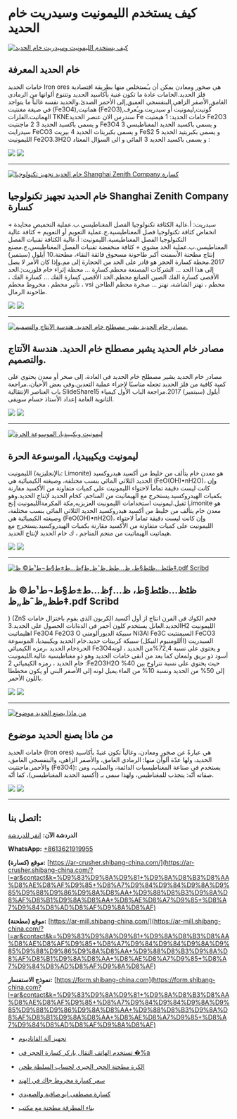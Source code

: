 # كيف يستخدم الليمونيت وسيدريت خام الحديد

<a href="https://swt.shibang-china.com/?l=ar&img&k=%D9%83%D9%8A%D9%81+%D9%8A%D8%B3%D8%AA%D8%AE%D8%AF%D9%85+%D8%A7%D9%84%D9%84%D9%8A%D9%85%D9%88%D9%86%D9%8A%D8%AA+%D9%88%D8%B3%D9%8A%D8%AF%D8%B1%D9%8A%D8%AA+%D8%AE%D8%A7%D9%85+%D8%A7%D9%84%D8%AD%D8%AF%D9%8A%D8%AF" target="_blank">![كيف يستخدم الليمونيت وسيدريت خام الحديد](http://static.shibang-china.com/all-800x300/934.jpg)</a>

## خام الحديد المعرفة
خامات الحديد Iron ores هي صخور ومعادن يمكن أن يـُستخلص منها بطريقة اقتصادية فلز الحديد.الخامات عادة ما تكون غنية بأكاسيد الحديد وتتنوع ألوانها من الرمادي الغامق,الأصفر الزاهي,البنفسجي العميق,إلى الأحمر الصدئ.والحديد نفسه غالباً ما يتواجد في صيغة مغنتيت (Fe3O4),هماتيت (Fe2O3),گوتيت,ليمونيت أو سيدريت.ويـُعرف الهماتيت.الفلزات TKNEسندرس الان عنصر الحديد Fe خامات الحديد: 1 هيمتيت Fe2O3 و يسمى باكسيد الحديد 3 2 ماجنتيت Fe3O4 و يسمى باكسيد الحديد المغناطيسي 3 سيدرايت FeCO3 و يسمى بكبريتات الحديد 4 بيريت FeS2 و يسمى بكبريتيد الحديد 5 الليمونيت Fe2O3.3H2O و يسمى باكسيد الحديد 3 المائي و الى السؤال المعتاد :


<a href="https://whatsapp.shibangsoft.com/WhatsApp.php" target="_blank" title="WhatsApp">![](http://static.shibang-china.com/icon/whatsapp.png)</a> <a href="https://swt.shibang-china.com/?l=ar&icon&k=%D9%83%D9%8A%D9%81+%D9%8A%D8%B3%D8%AA%D8%AE%D8%AF%D9%85+%D8%A7%D9%84%D9%84%D9%8A%D9%85%D9%88%D9%86%D9%8A%D8%AA+%D9%88%D8%B3%D9%8A%D8%AF%D8%B1%D9%8A%D8%AA+%D8%AE%D8%A7%D9%85+%D8%A7%D9%84%D8%AD%D8%AF%D9%8A%D8%AF" target="_blank">![](http://static.shibang-china.com/icon/chat-ar.png)</a>

---

<a href="https://swt.shibang-china.com/?l=ar&img&k=%D9%83%D9%8A%D9%81+%D9%8A%D8%B3%D8%AA%D8%AE%D8%AF%D9%85+%D8%A7%D9%84%D9%84%D9%8A%D9%85%D9%88%D9%86%D9%8A%D8%AA+%D9%88%D8%B3%D9%8A%D8%AF%D8%B1%D9%8A%D8%AA+%D8%AE%D8%A7%D9%85+%D8%A7%D9%84%D8%AD%D8%AF%D9%8A%D8%AF" target="_blank">![خام الحديد تجهيز تكنولوجيا Shanghai Zenith Company كسارة](http://static.shibang-china.com/all-800x300/186.jpg)</a>

## خام الحديد تجهيز تكنولوجيا Shanghai Zenith Company كسارة
سيدريت: أ.عالية الكثافة تكنولوجيا الفصل المغناطيسي.ب.عملية التحميص محايدة + انخفاض كثافة تكنولوجيا فصل المغناطيسية.ج.عملية التعويم أو التعويم + كثافة عالية التكنولوجيا الفصل المغناطيسية.الليمونيت: أ.عالية الكثافة تقنيات الفصل المغناطيسي.ب.عملية الحد مشوي + كثافة منخفضة تقنيات الفصل المغناطيسي.ج.مصنع إنتاج مطحنة الأسمنت أكبر طاحونة مسحوق فائقة النقاء، مطحنة.10 أيلول (سبتمبر) 2017.محطة كسارة الحجر هو قادر على الحد من الحجارة إلى مم.وإذا كان الأمر لا يصل إلى هذا الحد … الشركات المصنعة محطم.كسارة … محطة إثراء خام فلوريت;.الحد الأقصى كسارة الفك الصين الصانع محطم.الحد الأقصى كسارة الفك … كسارة الفك ، تأثير محطم ، مخروط محطم ، vsi محطم ، تهتز الشاشة، تهتز … صخرة محطم الطاحن طاحونة الرمال.


<a href="https://whatsapp.shibangsoft.com/WhatsApp.php" target="_blank" title="WhatsApp">![](http://static.shibang-china.com/icon/whatsapp.png)</a> <a href="https://swt.shibang-china.com/?l=ar&icon&k=%D9%83%D9%8A%D9%81+%D9%8A%D8%B3%D8%AA%D8%AE%D8%AF%D9%85+%D8%A7%D9%84%D9%84%D9%8A%D9%85%D9%88%D9%86%D9%8A%D8%AA+%D9%88%D8%B3%D9%8A%D8%AF%D8%B1%D9%8A%D8%AA+%D8%AE%D8%A7%D9%85+%D8%A7%D9%84%D8%AD%D8%AF%D9%8A%D8%AF" target="_blank">![](http://static.shibang-china.com/icon/chat-ar.png)</a>

---

<a href="https://swt.shibang-china.com/?l=ar&img&k=%D9%83%D9%8A%D9%81+%D9%8A%D8%B3%D8%AA%D8%AE%D8%AF%D9%85+%D8%A7%D9%84%D9%84%D9%8A%D9%85%D9%88%D9%86%D9%8A%D8%AA+%D9%88%D8%B3%D9%8A%D8%AF%D8%B1%D9%8A%D8%AA+%D8%AE%D8%A7%D9%85+%D8%A7%D9%84%D8%AD%D8%AF%D9%8A%D8%AF" target="_blank">![مصادر خام الحديد يشير مصطلح خام الحديد. هندسة الآنتاج والتصميم.](http://static.shibang-china.com/all-800x300/34.jpg)</a>

## مصادر خام الحديد يشير مصطلح خام الحديد. هندسة الآنتاج والتصميم.
مصادر خام الحديد يشير مصطلح خام الحديد في العادة، إلى صخر أو معدن يحتوي على كمية كافية من فلز الحديد تجعله مناسبًا لإجراء عملية التعدين.وفي بعض الأحيان،.مراجعة باب العناصر الإنتقالية SlideShare15 أيلول (سبتمبر) 2017.مراجعة الباب الأول كيمياء الثانوية العامة إعداد الأستاذ حسام سويفى.


<a href="https://whatsapp.shibangsoft.com/WhatsApp.php" target="_blank" title="WhatsApp">![](http://static.shibang-china.com/icon/whatsapp.png)</a> <a href="https://swt.shibang-china.com/?l=ar&icon&k=%D9%83%D9%8A%D9%81+%D9%8A%D8%B3%D8%AA%D8%AE%D8%AF%D9%85+%D8%A7%D9%84%D9%84%D9%8A%D9%85%D9%88%D9%86%D9%8A%D8%AA+%D9%88%D8%B3%D9%8A%D8%AF%D8%B1%D9%8A%D8%AA+%D8%AE%D8%A7%D9%85+%D8%A7%D9%84%D8%AD%D8%AF%D9%8A%D8%AF" target="_blank">![](http://static.shibang-china.com/icon/chat-ar.png)</a>

---

<a href="https://swt.shibang-china.com/?l=ar&img&k=%D9%83%D9%8A%D9%81+%D9%8A%D8%B3%D8%AA%D8%AE%D8%AF%D9%85+%D8%A7%D9%84%D9%84%D9%8A%D9%85%D9%88%D9%86%D9%8A%D8%AA+%D9%88%D8%B3%D9%8A%D8%AF%D8%B1%D9%8A%D8%AA+%D8%AE%D8%A7%D9%85+%D8%A7%D9%84%D8%AD%D8%AF%D9%8A%D8%AF" target="_blank">![ليمونيت ويكيبيديا، الموسوعة الحرة](http://static.shibang-china.com/all-800x300/1260.jpg)</a>

## ليمونيت ويكيبيديا، الموسوعة الحرة
الليمونيت (بالإنجليزية: Limonite) هو معدن خام يتألف من خليط من أكسيد هيدروكسيد الحديد الثلاثي المائي بنسب مختلفة، وصيغته الكيميائية هي (FeO(OH)•nH2O)، وإن كانت ليست دقيقة تماماً لاحتواء الليمونيت على كميات متفاوتة من الأكسيد مقارنة بكميات الهيدروكسيد.يستخرج مع الهيماتيت من المناجم، كخام الحديد لإنتاج الحديد.وهو ثقيل.ليمونيت استخدامات الليمونيت  العزيزيه,مكة المكرمةالليمونيت إنج Limonite هو معدن خام يتألف من خليط من أكسيد هيدروكسيد الحديد الثلاثي المائي بنسب مختلفة، وصيغته الكيميائية هي (FeO(OH)•nH2O)، وإن كانت ليست دقيقة تماماً لاحتواء الليمونيت على كميات متفاوتة من الأكسيد مقارنة بكميات الهيدروكسيد.يستخرج مع هيماتيت الهيماتيت من منجم المناجم ، ك خام الحديد لإنتاج الحديد.


<a href="https://whatsapp.shibangsoft.com/WhatsApp.php" target="_blank" title="WhatsApp">![](http://static.shibang-china.com/icon/whatsapp.png)</a> <a href="https://swt.shibang-china.com/?l=ar&icon&k=%D9%83%D9%8A%D9%81+%D9%8A%D8%B3%D8%AA%D8%AE%D8%AF%D9%85+%D8%A7%D9%84%D9%84%D9%8A%D9%85%D9%88%D9%86%D9%8A%D8%AA+%D9%88%D8%B3%D9%8A%D8%AF%D8%B1%D9%8A%D8%AA+%D8%AE%D8%A7%D9%85+%D8%A7%D9%84%D8%AD%D8%AF%D9%8A%D8%AF" target="_blank">![](http://static.shibang-china.com/icon/chat-ar.png)</a>

---

<a href="https://swt.shibang-china.com/?l=ar&img&k=%D9%83%D9%8A%D9%81+%D9%8A%D8%B3%D8%AA%D8%AE%D8%AF%D9%85+%D8%A7%D9%84%D9%84%D9%8A%D9%85%D9%88%D9%86%D9%8A%D8%AA+%D9%88%D8%B3%D9%8A%D8%AF%D8%B1%D9%8A%D8%AA+%D8%AE%D8%A7%D9%85+%D8%A7%D9%84%D8%AD%D8%AF%D9%8A%D8%AF" target="_blank">![ظ…ط±ط§ط¬ط¹ط© ظƒظٹظ…ظٹط§ط، ظ…طظ„ظˆظ„ظ‡.pdf Scribd](http://static.shibang-china.com/all-800x300/1148.jpg)</a>

## ظ…ط±ط§ط¬ط¹ط© ظƒظٹظ…ظٹط§ط، ظ…طظ„ظˆظ„ظ‡.pdf Scribd
) (ZnS فحم الكوك فى الفرن انتاج از أول أكسيد الكربون الذى يقوم باختزال خامات الحديد.العاىل يستخدم كلون أحمر فى الدةانات الحصول على الحديد.3H2 الليمونيت اهليماتيت Fe3O4 Fe2O3 O سبيكة الديورألومني Ni3Al Fe3C السيمنتيت FeCO3 السيدريت (األلومنيوم النيكل) سبيكة كربيتات حديد.خام الحديد ويكيبيديا، الموسوعة الحرةخام الحديد ،رمزه الكيميائي Fe3O4و يحتوي على نسبة 72,4%من الحديد ، لونه أسود ذو بريق ولمعان كما يعد من أنقى خامات الحديد وهو ذو مغناطيسية عالية.الليمونيت : خام الحديد ، رمزه الكيميائي 2Fe2O3H2O حيث يحتوي على نسبة تتراوح بين 40% إلى 50% من الحديد ونسبة 10% من الماء.يميل لونه إلى الأصفر البني أو يكون مخططا باللون الأحمر.


<a href="https://whatsapp.shibangsoft.com/WhatsApp.php" target="_blank" title="WhatsApp">![](http://static.shibang-china.com/icon/whatsapp.png)</a> <a href="https://swt.shibang-china.com/?l=ar&icon&k=%D9%83%D9%8A%D9%81+%D9%8A%D8%B3%D8%AA%D8%AE%D8%AF%D9%85+%D8%A7%D9%84%D9%84%D9%8A%D9%85%D9%88%D9%86%D9%8A%D8%AA+%D9%88%D8%B3%D9%8A%D8%AF%D8%B1%D9%8A%D8%AA+%D8%AE%D8%A7%D9%85+%D8%A7%D9%84%D8%AD%D8%AF%D9%8A%D8%AF" target="_blank">![](http://static.shibang-china.com/icon/chat-ar.png)</a>

---

<a href="https://swt.shibang-china.com/?l=ar&img&k=%D9%83%D9%8A%D9%81+%D9%8A%D8%B3%D8%AA%D8%AE%D8%AF%D9%85+%D8%A7%D9%84%D9%84%D9%8A%D9%85%D9%88%D9%86%D9%8A%D8%AA+%D9%88%D8%B3%D9%8A%D8%AF%D8%B1%D9%8A%D8%AA+%D8%AE%D8%A7%D9%85+%D8%A7%D9%84%D8%AD%D8%AF%D9%8A%D8%AF" target="_blank">![من ماذا يصنع الحديد موضوع](http://static.shibang-china.com/all-800x300/953.jpg)</a>

## من ماذا يصنع الحديد موضوع
خامات الحديد (Iron ores) هي عبارةٌ عن صخورٍ ومعادن، وغالباً تكون غنيةً بأكاسيد الحديد، ولها عدّة ألوان منها: الرمادي الغامق، والأصفر الزاهي، والبنفسجي الغامق، والأحمر.ماجنتيت (Fe3O4): يستخدم في صناعة المغناطيسيات الدائمة، والصلب، ومن صفاته أنّه: ينجذب للمغناطيس، ولهذا سمي بـ (أكسيد الحديد المغناطيسي)، كما أنّه.

<a href="https://whatsapp.shibangsoft.com/WhatsApp.php" target="_blank" title="WhatsApp">![](http://static.shibang-china.com/icon/whatsapp.png)</a> <a href="https://swt.shibang-china.com/?l=ar&icon&k=%D9%83%D9%8A%D9%81+%D9%8A%D8%B3%D8%AA%D8%AE%D8%AF%D9%85+%D8%A7%D9%84%D9%84%D9%8A%D9%85%D9%88%D9%86%D9%8A%D8%AA+%D9%88%D8%B3%D9%8A%D8%AF%D8%B1%D9%8A%D8%AA+%D8%AE%D8%A7%D9%85+%D8%A7%D9%84%D8%AD%D8%AF%D9%8A%D8%AF" target="_blank">![](http://static.shibang-china.com/icon/chat-ar.png)</a>

---
## اتصل بنا:

**الدردشة الآن:** [انقر للدردشة](https://swt.shibang-china.com?l=ar&contact&k=%D9%83%D9%8A%D9%81+%D9%8A%D8%B3%D8%AA%D8%AE%D8%AF%D9%85+%D8%A7%D9%84%D9%84%D9%8A%D9%85%D9%88%D9%86%D9%8A%D8%AA+%D9%88%D8%B3%D9%8A%D8%AF%D8%B1%D9%8A%D8%AA+%D8%AE%D8%A7%D9%85+%D8%A7%D9%84%D8%AD%D8%AF%D9%8A%D8%AF)

**WhatsApp:**  [+8613621919955](https://whatsapp.shibangsoft.com/WhatsApp.php)

**موقع (كسارة):** [https://ar-crusher.shibang-china.com/](https://ar-crusher.shibang-china.com/?l=ar&contact&k=%D9%83%D9%8A%D9%81+%D9%8A%D8%B3%D8%AA%D8%AE%D8%AF%D9%85+%D8%A7%D9%84%D9%84%D9%8A%D9%85%D9%88%D9%86%D9%8A%D8%AA+%D9%88%D8%B3%D9%8A%D8%AF%D8%B1%D9%8A%D8%AA+%D8%AE%D8%A7%D9%85+%D8%A7%D9%84%D8%AD%D8%AF%D9%8A%D8%AF)

**موقع (مطحنة):** [https://ar-mill.shibang-china.com/](https://ar-mill.shibang-china.com/?l=ar&contact&k=%D9%83%D9%8A%D9%81+%D9%8A%D8%B3%D8%AA%D8%AE%D8%AF%D9%85+%D8%A7%D9%84%D9%84%D9%8A%D9%85%D9%88%D9%86%D9%8A%D8%AA+%D9%88%D8%B3%D9%8A%D8%AF%D8%B1%D9%8A%D8%AA+%D8%AE%D8%A7%D9%85+%D8%A7%D9%84%D8%AD%D8%AF%D9%8A%D8%AF)

**نموذج الاستفسار:** [https://form.shibang-china.com](https://form.shibang-china.com?l=ar&contact&k=%D9%83%D9%8A%D9%81+%D9%8A%D8%B3%D8%AA%D8%AE%D8%AF%D9%85+%D8%A7%D9%84%D9%84%D9%8A%D9%85%D9%88%D9%86%D9%8A%D8%AA+%D9%88%D8%B3%D9%8A%D8%AF%D8%B1%D9%8A%D8%AA+%D8%AE%D8%A7%D9%85+%D8%A7%D9%84%D8%AD%D8%AF%D9%8A%D8%AF)

* [تجهيز آلة الفاناديوم](../24/%D8%AA%D8%AC%D9%87%D9%8A%D8%B2%20%D8%A2%D9%84%D8%A9%20%D8%A7%D9%84%D9%81%D8%A7%D9%86%D8%A7%D8%AF%D9%8A%D9%88%D9%85.md)

* [تستخدم الهاتف النقال باركر كسارة الحجر في �%a](../25/%D8%AA%D8%B3%D8%AA%D8%AE%D8%AF%D9%85%20%D8%A7%D9%84%D9%87%D8%A7%D8%AA%D9%81%20%D8%A7%D9%84%D9%86%D9%82%D8%A7%D9%84%20%D8%A8%D8%A7%D8%B1%D9%83%D8%B1%20%D9%83%D8%B3%D8%A7%D8%B1%D8%A9%20%D8%A7%D9%84%D8%AD%D8%AC%D8%B1%20%D9%81%D9%8A%20%EF%BF%BD%25a.md)

* [الكرة مطحنة الحجر الجيري لحساب السلطة طحن](../21/%D8%A7%D9%84%D9%83%D8%B1%D8%A9%20%D9%85%D8%B7%D8%AD%D9%86%D8%A9%20%D8%A7%D9%84%D8%AD%D8%AC%D8%B1%20%D8%A7%D9%84%D8%AC%D9%8A%D8%B1%D9%8A%20%D9%84%D8%AD%D8%B3%D8%A7%D8%A8%20%D8%A7%D9%84%D8%B3%D9%84%D8%B7%D8%A9%20%D8%B7%D8%AD%D9%86.md)

* [سعر كسارة مخروط جاك في الهند](../23/%D8%B3%D8%B9%D8%B1%20%D9%83%D8%B3%D8%A7%D8%B1%D8%A9%20%D9%85%D8%AE%D8%B1%D9%88%D8%B7%20%D8%AC%D8%A7%D9%83%20%D9%81%D9%8A%20%D8%A7%D9%84%D9%87%D9%86%D8%AF.md)

* [كسارة مصطفى ابو صافية والصعيدي](../21/%D9%83%D8%B3%D8%A7%D8%B1%D8%A9%20%D9%85%D8%B5%D8%B7%D9%81%D9%89%20%D8%A7%D8%A8%D9%88%20%D8%B5%D8%A7%D9%81%D9%8A%D8%A9%20%D9%88%D8%A7%D9%84%D8%B5%D8%B9%D9%8A%D8%AF%D9%8A.md)

* [بناء المطرقة مطحنة مع مكتب](../24/%D8%A8%D9%86%D8%A7%D8%A1%20%D8%A7%D9%84%D9%85%D8%B7%D8%B1%D9%82%D8%A9%20%D9%85%D8%B7%D8%AD%D9%86%D8%A9%20%D9%85%D8%B9%20%D9%85%D9%83%D8%AA%D8%A8.md)